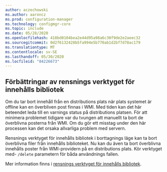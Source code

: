 ```yaml
---
author: aczechowski
ms.author: aaroncz
ms.prod: configuration-manager
ms.technology: configmgr-core
ms.topic: include
ms.date: 05/28/2020
ms.openlocfilehash: 418bd0104bea2e44d95a98a6c30f9de2e2aeec32
ms.sourcegitcommit: 0d2f6132428b5fa994e5b770ab1d2bf7d78ac179
ms.translationtype: MT
ms.contentlocale: sv-SE
ms.lasthandoff: 05/30/2020
ms.locfileid: "84226673"
---
```

## <a name="improvements-to-the-content-library-cleanup-tool"></a><a name="bkmk_content"></a>Förbättringar av rensnings verktyget för innehålls bibliotek

<!--6887878-->

Om du tar bort innehåll från en distributions plats när plats systemet är offline kan en överbliven post finnas i WMI. Med tiden kan det här beteendet leda till en varnings status på distributions platsen. För att minimera problemet tidigare var du tvungen att manuellt ta bort de överblivna posterna från WMI. Om du gör ett misstag under den här processen kan det orsaka allvarliga problem med servern.

Rensnings verktyget för innehålls bibliotek i borttagnings läge kan ta bort överblivna filer från innehålls biblioteket. Nu kan du även ta bort överblivna innehålls poster från WMI-providern på en distributions plats. Kör verktyget med- `/delete` parametern för båda användnings fallen.

Mer information finns i [rensnings verktyget för innehålls bibliotek](../../../../plan-design/hierarchy/content-library-cleanup-tool.md).
